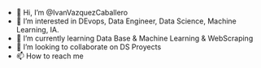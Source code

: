 - 👋 Hi, I’m @IvanVazquezCaballero
- 👀 I’m interested in DEvops, Data Engineer, Data Science, Machine Learning, IA.
- 🌱 I’m currently learning Data Base & Machine Learning & WebScraping
- 💞️ I’m looking to collaborate on DS Proyects
- 📫 How to reach me

<!---
IvanVazquezCaballero/IvanVazquezCaballero is a ✨ special ✨ repository because its `README.md` (this file) appears on your GitHub profile.
You can click the Preview link to take a look at your changes.
--->
